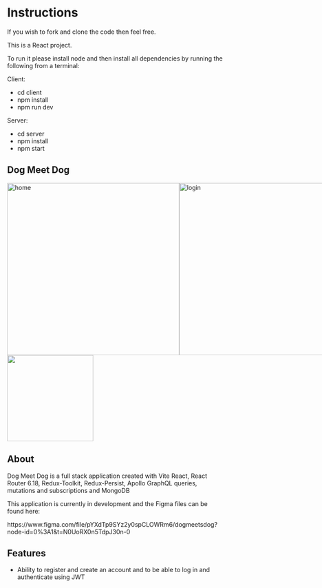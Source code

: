 # Instructions

If you wish to fork and clone the code then feel free. 

This is a React project.

To run it please install node and then install all dependencies by running the following from a terminal:


Client:
- cd client
- npm install
- npm run dev

Server:
- cd server
- npm install
- npm start

<section>
  
  <h1>Dog Meet Dog</h1>
  <section style="display: flex; flex-direction: row; align-items:center;">
    <img width="400" alt="home" src="https://github.com/epixieme/dogmeetdog/assets/39728053/2b186195-d971-48e6-a2b3-cb609433cbb5">
    <img width="400" alt="login" src="https://github.com/epixieme/dogmeetdog/assets/39728053/fc46de92-13f1-4f56-99c5-6a4b803b341e">
</section>
<img width="200" src="https://github.com/epixieme/dogmeetdog/assets/39728053/3862725a-08f0-4f3c-bb7e-d90109f57d75" >


  <h2>About</h2>

<p>Dog Meet Dog is a full stack application created with Vite React, React Router 6.18, Redux-Toolkit, Redux-Persist, Apollo GraphQL queries, mutations and subscriptions and MongoDB</p>

  <p>This application is currently in development and the Figma files can be found here:</p>
https://www.figma.com/file/pYXdTp9SYz2y0spCLOWRm6/dogmeetsdog?node-id=0%3A1&t=N0UoRX0n5TdpJ30n-0

</section>
<section>
  <h2>Features</h2>
  <ul>
    <li>Ability to register and create an account and to be able to log in and authenticate using JWT </li>
  </ul>
  </section>
  
  
  

  






